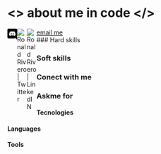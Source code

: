 # <> about me in code </>
<a href ="https://discord.gg/4QNsYMAa4t">
<img align="left" src="https://raw.githubusercontent.com/ralexrivero/ralexrivero/main/icons/discord-brands.svg" alt="Ronald Rivero | Discord" width="22px">
</a>

<a href="https://twitter.com/ralex_uy">
  <img align="left" alt="Ronald Rivero | Twitter" width="22px" src="https://raw.githubusercontent.com/peterthehan/peterthehan/master/assets/twitter.svg" />
</a>
<a href="https://www.linkedin.com/in/ronald-rivero/">
  <img align="left" alt="Ronald Rivero | LinkedIN" width="22px" src="https://raw.githubusercontent.com/peterthehan/peterthehan/master/assets/linkedin.svg" />
</a>
<a href="mailto:ralexrivero@gmail.com?subject=Contact">email me</a>

<br />
### Hard skills

### Soft skills

### Conect with me

### Askme for

#### Tecnologies
#### Languages
#### Tools
